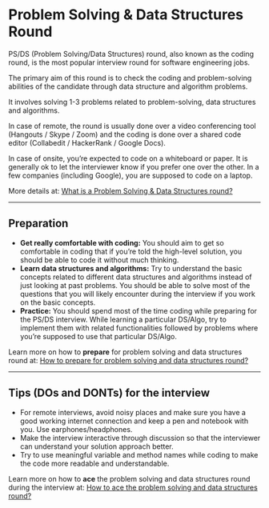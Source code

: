 # Problem Solving & Data Structures Round

PS/DS (Problem Solving/Data Structures) round, also known as the coding round, is the most popular interview round for software engineering jobs.

The primary aim of this round is to check the coding and problem-solving abilities of the candidate through data structure and algorithm problems.

It involves solving 1-3 problems related to problem-solving, data structures and algorithms. 

In case of remote, the round is usually done over a video conferencing tool (Hangouts / Skype / Zoom) and the coding is done over a shared code editor (Collabedit / HackerRank / Google Docs).

In case of onsite, you’re expected to code on a whiteboard or paper. It is generally ok to let the interviewer know if you prefer one over the other. In a few companies (including Google), you are supposed to code on a laptop.

More details at: [What is a Problem Solving & Data Structures round?](https://workat.tech/problem-solving/article/what-is-ps-ds-coding-round-efuatnl7zxju)

---
## Preparation

- **Get really comfortable with coding:** You should aim to get so comfortable in coding that if you’re told the high-level solution, you should be able to code it without much thinking.
- **Learn data structures and algorithms:** Try to understand the basic concepts related to different data structures and algorithms instead of just looking at past problems. You should be able to solve most of the questions that you will likely encounter during the interview if you work on the basic concepts.
- **Practice:** You should spend most of the time coding while preparing for the PS/DS interview. While learning a particular DS/Algo, try to implement them with related functionalities followed by problems where you’re supposed to use that particular DS/Algo.

Learn more on how to **prepare** for problem solving and data structures round at: [How to prepare for problem solving and data structures round?](https://workat.tech/problem-solving/article/how-to-prepare-for-ps-ds-round-tk0ytigb0s25)

---
## Tips (DOs and DONTs) for the interview

- For remote interviews, avoid noisy places and make sure you have a good working internet connection and keep a pen and notebook with you. Use earphones/headphones.
- Make the interview interactive through discussion so that the interviewer can understand your solution approach better.
- Try to use meaningful variable and method names while coding to make the code more readable and understandable.

Learn more on how to **ace** the problem solving and data structures round during the interview at: [How to ace the problem solving and data structures round?](https://workat.tech/problem-solving/article/how-to-ace-ps-ds-round-bg1570pm4avl)
